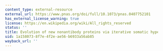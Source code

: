 ```yaml
---
content_type: external-resource
external_url: https://www.pnas.org/doi/full/10.1073/pnas.0407752101
has_external_license_warning: true
license: https://en.wikipedia.org/wiki/All_rights_reserved
status: ''
title: Evolution of new nonantibody proteins via iterative somatic hypermutation
uid: 1a158073-8f7e-4f2e-ae56-b6933a56ab85
wayback_url: ''
---
```

